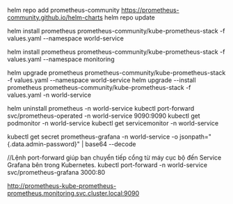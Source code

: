 helm repo add prometheus-community https://prometheus-community.github.io/helm-charts
helm repo update

helm install prometheus prometheus-community/kube-prometheus-stack -f values.yaml --namespace world-service

helm install prometheus prometheus-community/kube-prometheus-stack -f values.yaml --namespace monitoring

helm upgrade prometheus prometheus-community/kube-prometheus-stack -f values.yaml --namespace world-service
helm upgrade --install prometheus prometheus-community/kube-prometheus-stack -f values.yaml -n world-service

helm uninstall prometheus -n world-service
kubectl port-forward svc/prometheus-operated -n world-service 9090:9090
kubectl get podmonitor -n world-service
kubectl get servicemonitor -n world-service

kubectl get secret prometheus-grafana -n world-service -o jsonpath="{.data.admin-password}" | base64 --decode

//Lệnh port-forward giúp bạn chuyển tiếp cổng từ máy cục bộ đến Service Grafana bên trong Kubernetes.
kubectl port-forward -n world-service svc/prometheus-grafana 3000:80

http://prometheus-kube-prometheus-prometheus.monitoring.svc.cluster.local:9090
